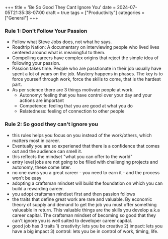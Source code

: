 +++
title = 'Be So Good They Cant Ignore You'
date = 2024-07-05T21:35:38-07:00
draft = true
tags = ["Productivity"]
categories = ["General"]
+++

### Rule 1: Don't Follow Your Passion
* Follow what Steve Jobs does, not what he says.
* Roadtrip Nation: A documentary on interviewing people who lived lives centered around what is meaningful to them.
* Compelling careers have complex origins that reject the simple idea of following your passion.
* Passion takes time. People who are passtionate in their job usually have spent a lot of years on the job. Mastery happens in phases. The key is to force yourself through work, force the skills to come, that is the hardest part.
* As per science there are 3 things motivate people at work.
    * Autonomy: feeling that you have control over your day and your actions are important
    * Competence: feeling that you are good at what you do
    * Relatedness: feeling of connection to other people
### Rule 2: So good they can't ignore you
* this rules helps you focus on you instead of the work/others, which matters most in career.
* Eventually you are so experiened that there is a confidence that comes out and the audience can smell it.
* this reflects the mindset "what you can offer to the world"
* entry level jobs are not going to be filled with challenging projects and autonomy, these come later.
* no one owns you a great career - you need to earn it - and the process won't be easy
* adopting a craftsman mindset will build the foundation on which you can build a rewarding career.
* you adopt craftsman mindset first and then passion follows
* the traits that define great work are rare and valuable. By economic theory of supply and demand to get the job you must offer something valueable in return. This valuable things are the skills you develop a.k.a career capital. The craftsman mindset of becoming so good that they can't ignore you is well suited to developer career capital.
* good job has 3 traits 1) creativity: lets you be creative 2) impact: lets you have a big impact 3) control: lets you be in control of work, timing, life.
